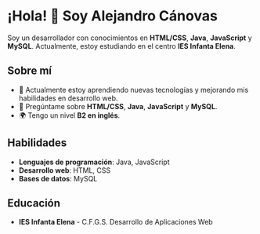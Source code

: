# ¡Hola! 👋 Soy Alejandro Cánovas 

Soy un desarrollador con conocimientos en **HTML/CSS**, **Java**, **JavaScript** y **MySQL**. Actualmente, estoy estudiando en el centro **IES Infanta Elena**.

## Sobre mí

- 🌱 Actualmente estoy aprendiendo nuevas tecnologías y mejorando mis habilidades en desarrollo web.
- 💬 Pregúntame sobre **HTML/CSS**, **Java**, **JavaScript** y **MySQL**.
- 🌍 Tengo un nivel **B2 en inglés**.

## Habilidades

- **Lenguajes de programación**: Java, JavaScript
- **Desarrollo web**: HTML, CSS
- **Bases de datos**: MySQL

## Educación

- **IES Infanta Elena** - C.F.G.S. Desarrollo de Aplicaciones Web


